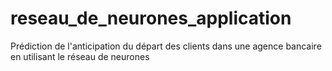 # reseau_de_neurones_application
Prédiction de l'anticipation du départ des clients dans une agence bancaire en utilisant le réseau de neurones
